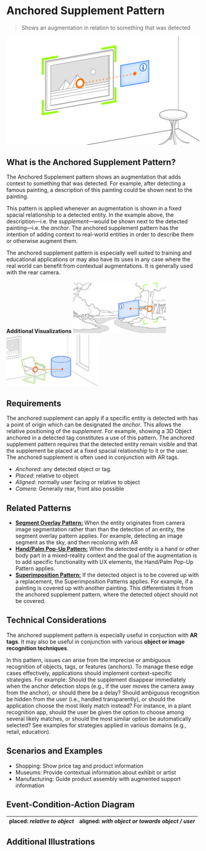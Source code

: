 # Anchored Supplement Pattern

> Shows an augmentation in relation to something that was detected

![Example of Anchored Supplement Pattern](images/AchoredSupplement.png)

## What is the Anchored Supplement Pattern?
The Anchored Supplement pattern shows an augmentation that adds context to something that was detected. For example, after detecting a famous painting, a description of this painting could be shown next to the painting.

This pattern is applied whenever an augmentation is shown in a fixed spacial relationship to a detected entity. In the example above, the description—i.e. the _supplement_—would be shown next to the detected painting—i.e. the _anchor_.  The anchored supplement pattern has the intention of adding context to real-world entities in order to describe them or otherwise augment them.

The anchored supplement pattern is especially well suited to training and educational applications or may also have its uses in any case where the real world can benefit from contextual augmentations. It is generally used with the rear camera.

**Additional Visualizations**
<img src="images/anchored_supplement_2.png" alt="Plant recognition using the Anchored Supplement pattern" width="48%">&nbsp;<img src="images/anchored_supplement_3.png" alt="Object used as anchor for an augmentation using the Anchored Supplement pattern" width="48%">

## Requirements
The anchored supplement can apply if a specific entity is detected with has a point of origin which can be designated the _anchor_. This allows the relative positioning of the _supplement_. For example, showing a 3D Object anchored in a detected tag constitutes a use of this pattern. 
The anchored supplement pattern requires that the detected entity remain visible and that the supplement be placed at a fixed spacial relationship to it or the user. The anchored supplement is often used in conjunction with AR tags.

* _Anchored_: any detected object or tag.
* _Placed_: relative to object
* _Aligned_: normally user facing or relative to object
* _Camera_: Generally rear, front also possible

## Related Patterns
- [**Segment Overlay Pattern:**](segment-overlay.md) When the entity originates from camera image segmentation rather than than the detection of an entity, the segment overlay pattern applies. For example, detecting an image segment as the sky, and then recoloring with AR 
- [**Hand/Palm Pop-Up Pattern:**](hand-palm-popup.md) When the detected entity is a hand or other body part in a mixed-reality context and the goal of the augmentation is to add specific functionality with UX elements, the Hand/Palm Pop-Up Pattern applies.
- [**Superimposition Pattern:**](superimposition.md) If the detected object is to be covered up with a replacement, the Superimposition Patterns applies. For example, if a painting is covered up with another painting. This differentiates it from the anchored supplement pattern, where the detected object should not be covered.  

## Technical Considerations
The anchored supplement pattern is especially useful in conjuction with __AR tags__. It may also be useful in conjunction with various __object or image recognition techniques__. 

In this pattern, issues can arise from the imprecise or ambiguous recognition of objects, tags, or features (anchors). To manage these edge cases effectively, applications should implement context-specific strategies. For example: Should the supplement disappear immediately when the anchor detection stops (e.g., if the user moves the camera away from the anchor), or should there be a delay? Should ambiguous recognition be hidden from the user (i.e., handled transparently), or should the application choose the most likely match instead? For instance, in a plant recognition app, should the user be given the option to choose among several likely matches, or should the most similar option be automatically selected? See examples for strategies applied in various domains (e.g., retail, education).

## Scenarios and Examples
- Shopping: Show price tag and product information
- Museums: Provide contextual information about exhibit or artist
- Manufacturing: Guide product assembly with augmented support information

## Event-Condition-Action Diagram
| placed: _relative to object_ | aligned: _with object or towards object / user_ |
|---|---|

## Additional Illustrations




